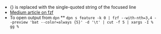* {} is replaced with the single-quoted string of the focused line
* [Medium article on fzf](https://armno.medium.com/fzf-the-fuzzy-finder-e2210516db82)
* To open output from `dpn`
** `dpn s feature -k 0 | fzf --with-nth=3,4 --preview 'bat --color=always {5}' -d '\t' | cut -f 5 | xargs -I % gg %`